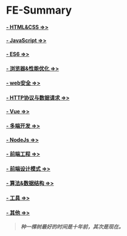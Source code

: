 # FE-Summary

#### [- HTML&CSS =>>](./HTML&CSS/README.md)

#### [- JavaScript =>>](./JavaScript/README.md)

#### [- ES6 =>>](./ES6/README.md)

#### [- 浏览器&性能优化 =>>](./浏览器&性能优化/README.md)

#### [- web安全 =>>](./web安全/README.md)

#### [- HTTP协议与数据请求 =>>](./HTTP/README.md)

#### [- Vue =>>](./Vue/README.md)

#### [- 多端开发 =>>](./多端开发/README.md)

#### [- NodeJs =>>](./NodeJs/README.md)

#### [- 前端工程 =>>](./前端工程/README.md)

#### [- 前端设计模式 =>>](./设计模式/README.md)

#### [- 算法&数据结构 =>>](./算法&数据结构/README.md)

#### [- 工具 =>>](./工具/README.md)

#### [- 其他 =>>](./Others/README.md)

> ***种一棵树最好的时间是十年前，其次是现在。***
